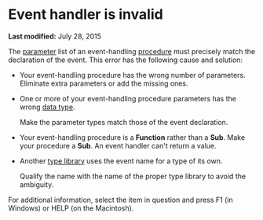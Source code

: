 
# Event handler is invalid

 **Last modified:** July 28, 2015

The  [parameter](b8bdf64f-5920-1ae9-16d0-b26d09524a30.md) list of an event-handling [procedure](b8bdf64f-5920-1ae9-16d0-b26d09524a30.md) must precisely match the declaration of the event. This error has the following cause and solution:




- Your event-handling procedure has the wrong number of parameters. Eliminate extra parameters or add the missing ones.
    
- One or more of your event-handling procedure parameters has the wrong  [data type](b8bdf64f-5920-1ae9-16d0-b26d09524a30.md).
    
    Make the parameter types match those of the event declaration.
    
- Your event-handling procedure is a  **Function** rather than a **Sub**. Make your procedure a  **Sub**. An event handler can't return a value.
    
- Another  [type library](b8bdf64f-5920-1ae9-16d0-b26d09524a30.md) uses the event name for a type of its own.
    
    Qualify the name with the name of the proper type library to avoid the ambiguity.
    

For additional information, select the item in question and press F1 (in Windows) or HELP (on the Macintosh).

